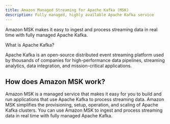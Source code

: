 ```yaml
---
title: Amazon Managed Streaming for Apache Kafka (MSK)
description: Fully managed, highly available Apache Kafka service
---
```


Amazon MSK makes it easy to ingest and process streaming data in real time with fully managed Apache Kafka.

What is Apache Kafka?

Apache Kafka is an open-source distributed event streaming platform used by thousands of companies for high-performance data pipelines, streaming analytics, data integration, and mission-critical applications.

## How does Amazon MSK work?

Amazon MSK is a managed service that makes it easy for you to build and run applications that use Apache Kafka to process streaming data. Amazon MSK simplifies the provisioning, setup, operation, and scaling of Apache Kafka clusters. You can use Amazon MSK to ingest and process streaming data in real time with fully managed Apache Kafka.
